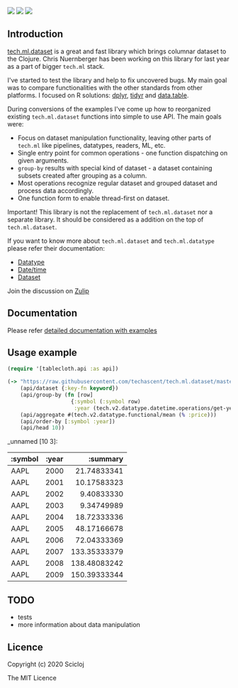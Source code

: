 [![](https://img.shields.io/clojars/v/scicloj/tablecloth)](https://clojars.org/scicloj/tablecloth) [![](https://api.travis-ci.org/scicloj/tablecloth.svg?branch=master)](https://travis-ci.org/github/scicloj/tablecloth) [![](https://img.shields.io/badge/zulip-discussion-yellowgreen)](https://clojurians.zulipchat.com/#narrow/stream/236259-tech.2Eml.2Edataset.2Edev/topic/api)

Introduction
------------

[tech.ml.dataset](https://github.com/techascent/tech.ml.dataset) is a great and fast library which brings columnar dataset to the Clojure. Chris Nuernberger has been working on this library for last year as a part of bigger `tech.ml` stack.

I've started to test the library and help to fix uncovered bugs. My main goal was to compare functionalities with the other standards from other platforms. I focused on R solutions: [dplyr](https://dplyr.tidyverse.org/), [tidyr](https://tidyr.tidyverse.org/) and [data.table](https://rdatatable.gitlab.io/data.table/).

During conversions of the examples I've come up how to reorganized existing `tech.ml.dataset` functions into simple to use API. The main goals were:

-   Focus on dataset manipulation functionality, leaving other parts of `tech.ml` like pipelines, datatypes, readers, ML, etc.
-   Single entry point for common operations - one function dispatching on given arguments.
-   `group-by` results with special kind of dataset - a dataset containing subsets created after grouping as a column.
-   Most operations recognize regular dataset and grouped dataset and process data accordingly.
-   One function form to enable thread-first on dataset.

Important! This library is not the replacement of `tech.ml.dataset` nor a separate library. It should be considered as a addition on the top of `tech.ml.dataset`.

If you want to know more about `tech.ml.dataset` and `tech.ml.datatype` please refer their documentation:

-   [Datatype](https://github.com/techascent/tech.datatype/blob/master/docs/cheatsheet.md)
-   [Date/time](https://github.com/techascent/tech.datatype/blob/master/docs/datetime.md)
-   [Dataset](https://github.com/techascent/tech.ml.dataset/blob/master/docs/walkthrough.md)

Join the discussion on [Zulip](https://clojurians.zulipchat.com/#narrow/stream/236259-tech.2Eml.2Edataset.2Edev/topic/api)

Documentation
-------------

Please refer [detailed documentation with examples](https://scicloj.github.io/tablecloth/index.html)

Usage example
-------------

``` clojure
(require '[tablecloth.api :as api])
```

``` clojure
(-> "https://raw.githubusercontent.com/techascent/tech.ml.dataset/master/test/data/stocks.csv"
    (api/dataset {:key-fn keyword})
    (api/group-by (fn [row]
                    {:symbol (:symbol row)
                     :year (tech.v2.datatype.datetime.operations/get-years (:date row))}))
    (api/aggregate #(tech.v2.datatype.functional/mean (% :price)))
    (api/order-by [:symbol :year])
    (api/head 10))
```

\_unnamed \[10 3\]:

| :symbol | :year |      :summary|
|---------|-------|-------------:|
| AAPL    | 2000  |   21.74833341|
| AAPL    | 2001  |   10.17583323|
| AAPL    | 2002  |    9.40833330|
| AAPL    | 2003  |    9.34749989|
| AAPL    | 2004  |   18.72333336|
| AAPL    | 2005  |   48.17166678|
| AAPL    | 2006  |   72.04333369|
| AAPL    | 2007  |  133.35333379|
| AAPL    | 2008  |  138.48083242|
| AAPL    | 2009  |  150.39333344|

TODO
----

-   tests
-   more information about data manipulation

Licence
-------

Copyright (c) 2020 Scicloj

The MIT Licence
